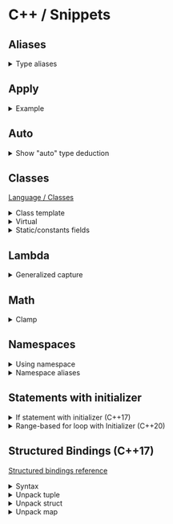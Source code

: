 # C++ / Snippets

## Aliases

<details>
<summary>Type aliases</summary>

[Type aliases reference](https://en.cppreference.com/w/cpp/language/type_alias)

```cpp
using UserId = int;
using UserAccounts = std::map<UserId, std::vector<Account>>;
```

```cpp
// identical to: typedef void (*func)(int, int);
using func = void (*) (int, int);
```

```cpp
template<typename T>
using UserAccounts = std::map<UserId, std::vector<T>>;
```
</details>

## Apply

<details>
<summary>Example</summary>

```cpp
#include <iostream>
#include <tuple>
 
int sum(int a, int b, int c)
{ 
    return a + b + c; 
}

int main()
{
    std::tuple numbers{1, 2, 3};
    std::cout << std::apply(sum, numbers) << std::endl;
}
```
</details>

## Auto

<details>
<summary>Show "auto" type deduction</summary>

[StackOverflow](https://stackoverflow.com/questions/38820579/using-auto-type-deduction-how-to-find-out-what-type-the-compiler-deduced)

```cpp
struct {} bad = 123;
```
</details>

## Classes

[Language / Classes](cpp-language.md#classes)

<details>
<summary>Class template</summary>

```cpp
class MyClass
{
public:
    // Types and type aliases
    // Static constants

    MyClass() = default;

    MyClass(const MyClass&) = default;
    MyClass(MyClass&&) = default;
    MyClass& operator=(const MyClass&) = default;
    MyClass& operator=(MyClass&&) = default;

    virtual ~MyClass() = default;

    // Functions
    // Data members

protected:
    // Types and type aliases
    // Static constants
    // Functions
    // Data members

private:
    // Types and type aliases
    // Static constants
    // Functions
    // Data members
};
```
</details>

<details>
<summary>Virtual</summary>

```cpp
struct Base
{
    virtual void foo() = 0;
    virtual ~Base() = default;
};

struct A : Base
{
    void foo() override;
    ~A() override;
};

struct B final : A
{
    void foo() final;
    ~B() final;
};
```
</details>

<details>
<summary>Static/constants fields</summary>

```cpp
#include <iostream>

struct MyClass
{
    // static mutable
    static inline std::string static_mutable{"sm"};

    // static const
    static inline const std::string static_const_1{"sc1"};
    static constexpr std::string static_const_2{"sc2"};  // better

    // instance const
    const std::string instance_const{"ic"};
};

int main()
{
    MyClass::static_mutable += "!!!";

    std::cout << MyClass::static_mutable << std::endl;
    std::cout << MyClass::static_const_1 << std::endl;
    std::cout << MyClass::static_const_2 << std::endl;

    std::cout << std::endl;

    std::cout << MyClass{}.static_mutable << std::endl;
    std::cout << MyClass{}.static_const_1 << std::endl;
    std::cout << MyClass{}.static_const_2 << std::endl;
    std::cout << MyClass{}.instance_const << std::endl;
}
```
</details>

## Lambda

<details>
<summary>Generalized capture</summary>

[(StackOverflow) What is a generalized lambda capture and why was it created?](https://stackoverflow.com/questions/41519450/what-is-a-generalized-lambda-capture-and-why-was-it-created/41520537#41520537)

```cpp
p_nums = std::make_unique<std::vector<int>>(nums);
auto lam = [ptr=std::move(p_nums)]() { /* use ptr */ };
```

```cpp
auto lam = [i=0](const std::string &s) mutable
{
    return std::to_string(i++) + ":" + s;
};

std::cout << lam("aaa") << std::endl;
std::cout << lam("bbb") << std::endl;
std::cout << lam("ccc") << std::endl;
```

</details>

## Math

<details>
<summary>Clamp</summary>

```cpp
#include <algorithm>
#include <iostream>

int main()
{
    std::cout << std::clamp(0.5, 1.0, 2.0) << std::endl;  // 1
    std::cout << std::clamp(1.5, 1.0, 2.0) << std::endl;  // 1.5
    std::cout << std::clamp(2.5, 1.0, 2.0) << std::endl;  // 2
}
```
</details>

## Namespaces

<details>
<summary>Using namespace</summary>

[(Reference) Using namespace](https://en.cppreference.com/w/cpp/language/namespace#Using-directives)

```cpp
namespace A {...}
 
namespace B
{
    using namespace A;
}
```
</details>

<details>
<summary>Namespace aliases</summary>

[Namespace aliases reference](https://en.cppreference.com/w/cpp/language/namespace_alias)

```cpp
namespace fbz = foo::bar::baz;
```
</details>

## Statements with initializer

<details>
<summary>If statement with initializer (C++17)</summary>

[(Article) C++17 If statement with initializer](https://skebanga.github.io/if-with-initializer/)

```cpp
if (init; condition) {...}
```

```cpp
if (auto a = getval(); a < 10) {...}
```

```cpp
switch (auto ch = getnext(); ch)
{
    // case statements
}
```

```cpp
if (auto [itelem, success] = mymap.insert(std::pair('a', 100)); success) {...}
```
</details>

<details>
<summary>Range-based for loop with Initializer (C++20)</summary>

```cpp
for (init; decl : expr)
```

```cpp
for (size_t i = 0; const auto& x : container)
{
    std::cout << i++ << ": " << x << std::endl;
}
```

```cpp
for (auto& x : foo().items()) {...}  // undefined behavior if foo() returns by value
for (T thing = foo(); auto& x : thing.items()) {...}  // OK
```
</details>

## Structured Bindings (C++17)

[Structured bindings reference](https://en.cppreference.com/w/cpp/language/structured_binding)

<details>
<summary>Syntax</summary>

```cpp
auto [a, b, c] =
const auto [a, b, c] =

auto& [a, b, c] =
const auto& [a, b, c] =

auto&& [a, b, c] =
```

```cpp
auto [_, b, c] =
```
</details>

<details>
<summary>Unpack tuple</summary>

```cpp
#include <tuple>

std::tuple tuple{1, 'a', 2.3};

auto [a, b, c] = tuple;
```
</details>

<details>
<summary>Unpack struct</summary>

```cpp
struct Foo
{
    int i;
    char c;
    double d;
};

Foo f {1, 'a', 2.3};

auto [i, c, d] = f;
```
</details>

<details>
<summary>Unpack map</summary>

```cpp
#include <map>

for (const auto& [k, v] : mymap) {...}

for (auto&& [k, v] : std::map<std::string, int>{{"hello", 1}, {"world", 2}}) {...}
```
</details>
